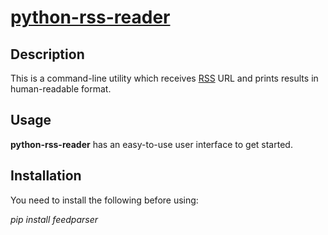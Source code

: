 # [python-rss-reader](https://github.com/valyapradun/python-rss-reader)

## Description
This is a command-line utility which receives [RSS](wikipedia.org/wiki/RSS) URL and prints results in human-readable format.

## Usage
**python-rss-reader** has an easy-to-use user interface to get started. 

## Installation
You need to install the following before using:

*pip install feedparser*